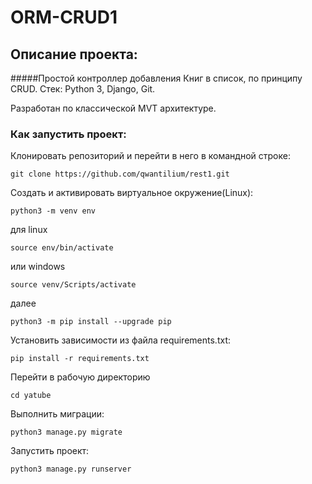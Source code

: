 # ORM-CRUD1
## Описание проекта:
#####Простой контроллер добавления Книг в список, по принципу CRUD.
Стек: Python 3, Django, Git.

Разработан по классической MVT архитектуре. 

### Как запустить проект:

Клонировать репозиторий и перейти в него в командной строке:

```
git clone https://github.com/qwantilium/rest1.git
```

Cоздать и активировать виртуальное окружение(Linux):

```
python3 -m venv env
```
для linux
```
source env/bin/activate
```
или windows
```
source venv/Scripts/activate
```
далее
```
python3 -m pip install --upgrade pip
```

Установить зависимости из файла requirements.txt:

```
pip install -r requirements.txt
```

Перейти в рабочую директорию
```
cd yatube
```

Выполнить миграции:

```
python3 manage.py migrate
```

Запустить проект:

```
python3 manage.py runserver
```

